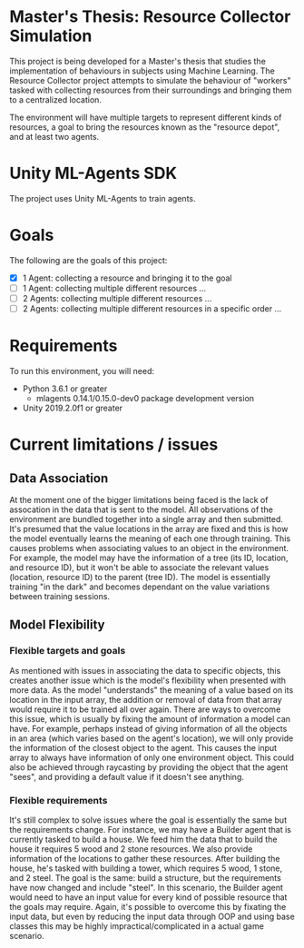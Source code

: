# Master's Thesis: Resource Collector Simulation

This project is being developed for a Master's thesis that studies the implementation of behaviours in subjects using Machine Learning. The Resource Collector project attempts to simulate the behaviour of "workers" tasked with collecting resources from their surroundings and bringing them to a centralized location. 

The environment will have multiple targets to represent different kinds of resources, a goal to bring the resources known as the "resource depot", and at least two agents.

# Unity ML-Agents SDK

The project uses Unity ML-Agents to train agents.

# Goals

The following are the goals of this project:

- [x] 1 Agent: collecting a resource and bringing it to the goal
- [ ] 1 Agent: collecting multiple different resources ...
- [ ] 2 Agents: collecting multiple different resources ...
- [ ] 2 Agents: collecting multiple different resources in a specific order ...

# Requirements

To run this environment, you will need:
- Python 3.6.1 or greater
	- mlagents 0.14.1/0.15.0-dev0 package development version
- Unity 2019.2.0f1 or greater

# Current limitations / issues

## Data Association

At the moment one of the bigger limitations being faced is the lack of assocation in the data that is sent to the model. All observations of the environment are bundled together into a single array and then submitted. It's presumed that the value locations in the array are fixed and this is how the model eventually learns the meaning of each one through training. This causes problems when associating values to an object in the environment. For example, the model may have the information of a tree (its ID, location, and resource ID), but it won't be able to associate the relevant values (location, resource ID) to the parent (tree ID). The model is essentially training "in the dark" and becomes dependant on the value variations between training sessions.

## Model Flexibility

### Flexible targets and goals

As mentioned with issues in associating the data to specific objects, this creates another issue which is the model's flexibility when presented with more data. As the model "understands" the meaning of a value based on its location in the input array, the addition or removal of data from that array would require it to be trained all over again. There are ways to overcome this issue, which is usually by fixing the amount of information a model can have. For example, perhaps instead of giving information of all the objects in an area (which varies based on the agent's location), we will only provide the information of the closest object to the agent. This causes the input array to always have information of only one environment object. This could also be achieved through raycasting by providing the object that the agent "sees", and providing a default value if it doesn't see anything.

### Flexible requirements

It's still complex to solve issues where the goal is essentially the same but the requirements change. For instance, we may have a Builder agent that is currently tasked to build a house. We feed him the data that to build the house it requires 5 wood and 2 stone resources. We also provide information of the locations to gather these resources. After building the house, he's tasked with building a tower, which requires 5 wood, 1 stone, and 2 steel. The goal is the same: build a structure, but the requirements have now changed and include "steel". In this scenario, the Builder agent would need to have an input value for every kind of possible resource that the goals may require. Again, it's possible to overcome this by fixating the input data, but even by reducing the input data through OOP and using base classes this may be highly impractical/complicated in a actual game scenario. 

